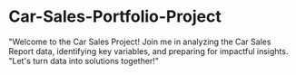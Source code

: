 # Car-Sales-Portfolio-Project
"Welcome to the Car Sales Project! Join me in analyzing the Car Sales Report data, identifying key variables, and preparing for impactful insights. "Let's turn data into solutions together!"
